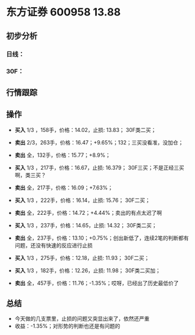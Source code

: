 # 东方证券 600958 13.88
## 初步分析
### 日线：
  
### 30F：
  
## 行情跟踪
  
## 操作
  - **买入** 1/3 ，158手，价格：14.02，止损: 13.83； 30F类二买；
  - **卖出** 2/3，263手，价格：16.47；+9.65%；132；三买没看准，没加仓；
  - **卖出** 全，132手，价格：15.77；+8.9%；

  - **买入** 1/3 ，217手，价格：16.67，止损: 16.379； 30F三买；不是正经三买啊，类三买？
  - **卖出** 全，217手，价格：16.09；+7.63%；

  - **买入** 1/3 ，222手，价格：16.14，止损: 15.76； 30F二买；
  - **卖出** 全，222手，价格：14.72；+4.44%；卖出的有点太迟了啊

  - **买入** 1/3 ，237手，价格：14.65，止损: 14.32； 30F类二买；
  - **卖出** 全，237手，价格：13.10；+0.75%；创出新低了，连续2笔的判断都有问题，还没有快速的反应进行止损

  - **买入** 1/3 ，275手，价格：12.18，止损: 11.93； 30F二买；
  - **买入** 1/3 ，182手，价格：12.26，止损: 11.98； 30F类二买加；
  - **卖出** 全，457手，价格：11.76；-1.35%；哎呀，已经出了历史最低价了

## 总结
  - 今天做的几支票里，止损的问题又突显出来了，依然还严重
  - 收益：-1.35%；对形势的判断也还是有问题的